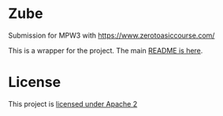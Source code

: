 # Zube

Submission for MPW3 with https://www.zerotoasiccourse.com/

This is a wrapper for the project. The main [README is here](https://github.com/thejpster/zube/tree/0c3f85148596ec859bbe7e678092d4d762e3ba0d#readme).

# License

This project is [licensed under Apache 2](LICENSE)
